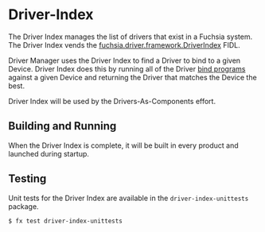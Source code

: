 # Driver-Index

The Driver Index manages the list of drivers that exist in a Fuchsia system. The Driver Index
vends the
[fuchsia.driver.framework.DriverIndex](/sdk/fidl/fuchsia.driver.framework/driver_index.fidl) FIDL.

Driver Manager uses the Driver Index to find a Driver to bind to a given Device. Driver Index does
this by running all of the Driver
[bind programs](/docs/concepts/drivers/device_driver_model/driver-binding.md) against a given
Device and returning the Driver that matches the Device the best.

Driver Index will be used by the Drivers-As-Components effort.

## Building and Running

When the Driver Index is complete, it will be built in every product and launched during startup.

## Testing

Unit tests for the Driver Index are available in the `driver-index-unittests` package.

```
$ fx test driver-index-unittests
```

